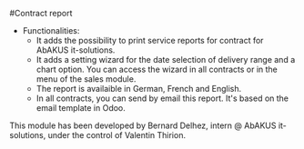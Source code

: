 #Contract report

  - Functionalities:
    - It adds the possibility to print service reports for contract for AbAKUS it-solutions.
    - It adds a setting wizard for the date selection of delivery range and a chart option. You can access the wizard in all contracts or in the menu of the sales module.
    - The report is availaible in German, French and English.
    - In all contracts, you can send by email this report. It's based on the email template in Odoo.

This module has been developed by Bernard Delhez, intern @ AbAKUS it-solutions, under the control of Valentin Thirion.
